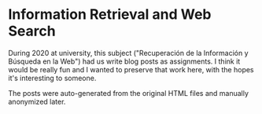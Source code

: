 # Information Retrieval and Web Search

During 2020 at university, this subject ("Recuperación de la Información y Búsqueda en la Web")
had us write blog posts as assignments. I think it would be really fun and I wanted to preserve
that work here, with the hopes it's interesting to someone.

The posts were auto-generated from the original HTML files and manually anonymized later.
